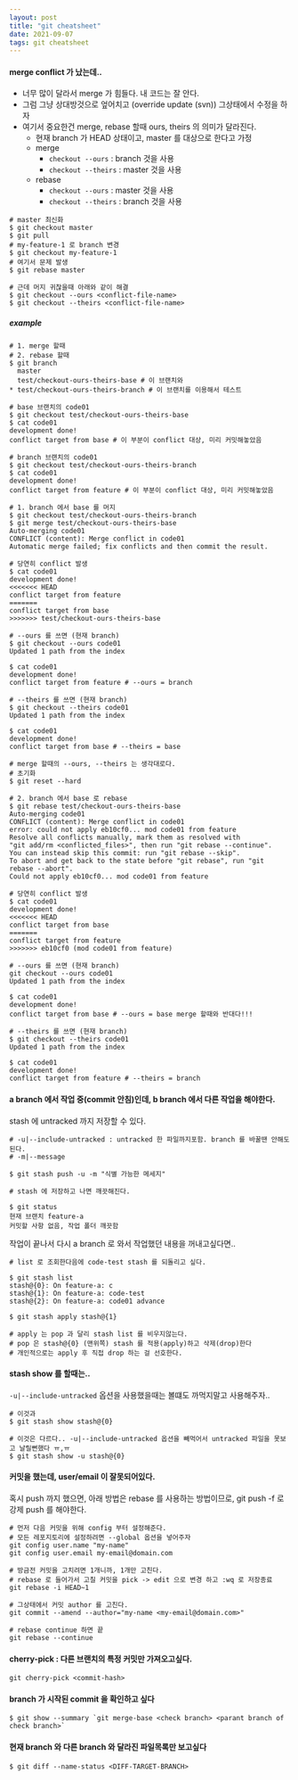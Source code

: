 ```yaml
---
layout: post
title: "git cheatsheet"
date: 2021-09-07
tags: git cheatsheet
---
```


#### merge conflict 가 났는데..

* 너무 많이 달라서 merge 가 힘들다. 내 코드는 잘 안다. 
* 그럼 그냥 상대방것으로 엎어치고 (override update (svn)) 그상태에서 수정을 하자
* 여기서 중요한건 merge, rebase 할때 ours, theirs 의 의미가 달라진다.
    * 현재 branch 가 HEAD 상태이고, master 를 대상으로 한다고 가정
    * merge
        * `checkout --ours` : branch 것을 사용
        * `checkout --theirs` : master 것을 사용
    * rebase
        * `checkout --ours` : master 것을 사용
        * `checkout --theirs` : branch 것을 사용

``` shell
# master 최신화
$ git checkout master
$ git pull
# my-feature-1 로 branch 변경
$ git checkout my-feature-1
# 여기서 문제 발생
$ git rebase master

# 근데 머지 귀찮을때 아래와 같이 해결
$ git checkout --ours <conflict-file-name>
$ git checkout --theirs <conflict-file-name>

```

##### example

``` shell
# 1. merge 할때
# 2. rebase 할때
$ git branch
  master
  test/checkout-ours-theirs-base # 이 브랜치와
* test/checkout-ours-theirs-branch # 이 브랜치를 이용해서 테스트

# base 브랜치의 code01
$ git checkout test/checkout-ours-theirs-base
$ cat code01
development done!
conflict target from base # 이 부분이 conflict 대상, 미리 커밋해놓았음

# branch 브랜치의 code01
$ git checkout test/checkout-ours-theirs-branch
$ cat code01
development done!
conflict target from feature # 이 부분이 conflict 대상, 미리 커밋해놓았음

# 1. branch 에서 base 를 머지
$ git checkout test/checkout-ours-theirs-branch
$ git merge test/checkout-ours-theirs-base
Auto-merging code01
CONFLICT (content): Merge conflict in code01
Automatic merge failed; fix conflicts and then commit the result.

# 당연히 conflict 발생
$ cat code01
development done!
<<<<<<< HEAD
conflict target from feature
=======
conflict target from base
>>>>>>> test/checkout-ours-theirs-base

# --ours 를 쓰면 (현재 branch)
$ git checkout --ours code01
Updated 1 path from the index

$ cat code01
development done!
conflict target from feature # --ours = branch

# --theirs 를 쓰면 (현재 branch)
$ git checkout --theirs code01
Updated 1 path from the index

$ cat code01                  
development done!
conflict target from base # --theirs = base

# merge 할때의 --ours, --theirs 는 생각대로다.
# 초기화
$ git reset --hard

# 2. branch 에서 base 로 rebase
$ git rebase test/checkout-ours-theirs-base
Auto-merging code01
CONFLICT (content): Merge conflict in code01
error: could not apply eb10cf0... mod code01 from feature
Resolve all conflicts manually, mark them as resolved with
"git add/rm <conflicted_files>", then run "git rebase --continue".
You can instead skip this commit: run "git rebase --skip".
To abort and get back to the state before "git rebase", run "git rebase --abort".
Could not apply eb10cf0... mod code01 from feature

# 당연히 conflict 발생
$ cat code01 
development done!
<<<<<<< HEAD
conflict target from base
=======
conflict target from feature
>>>>>>> eb10cf0 (mod code01 from feature)

# --ours 를 쓰면 (현재 branch)
git checkout --ours code01
Updated 1 path from the index

$ cat code01
development done!
conflict target from base # --ours = base merge 할때와 반대다!!!

# --theirs 를 쓰면 (현재 branch)
$ git checkout --theirs code01
Updated 1 path from the index

$ cat code01
development done!
conflict target from feature # --theirs = branch
```



#### a branch 에서 작업 중(commit 안침)인데, b branch 에서 다른 작업을 해야한다.

stash 에 untracked  까지 저장할 수 있다.
``` shell
# -u|--include-untracked : untracked 한 파일까지포함. branch 를 바꿀땐 안해도된다.
# -m|--message

$ git stash push -u -m "식별 가능한 메세지"

# stash 에 저장하고 나면 깨끗해진다.

$ git status
현재 브랜치 feature-a
커밋할 사항 없음, 작업 폴더 깨끗함
```

작업이 끝나서 다시 a branch 로 와서 작업했던 내용을 꺼내고싶다면..
``` shell
# list 로 조회한다음에 code-test stash 를 되돌리고 싶다.

$ git stash list
stash@{0}: On feature-a: c
stash@{1}: On feature-a: code-test
stash@{2}: On feature-a: code01 advance

$ git stash apply stash@{1}

# apply 는 pop 과 달리 stash list 를 비우지않는다.
# pop 은 stash@{0} (맨위쪽) stash 를 적용(apply)하고 삭제(drop)한다
# 개인적으로는 apply 후 직접 drop 하는 걸 선호한다.
```

#### stash show 를 할때는..

`-u|--include-untracked` 옵션을 사용했을때는 볼떄도 까먹지말고 사용해주자..

``` shell
# 이것과
$ git stash show stash@{0}

# 이것은 다르다.. -u|--include-untracked 옵션을 빼먹어서 untracked 파일을 못보고 날릴뻔했다 ㅠ,ㅠ
$ git stash show -u stash@{0}
```

#### 커밋을 했는데, user/email 이 잘못되어있다.

혹시 push 까지 했으면, 아래 방법은 rebase 를 사용하는 방법이므로, git push -f 로 강제 push 를 해야한다.

``` shell
# 먼저 다음 커밋을 위해 config 부터 설정해준다. 
# 모든 레포지토리에 설정하려면 --global 옵션을 넣어주자
git config user.name "my-name"
git config user.email my-email@domain.com

# 방금전 커밋을 고치려면 1개니까, 1개만 고친다.
# rebase 로 들어가서 고칠 커밋을 pick -> edit 으로 변경 하고 :wq 로 저장종료
git rebase -i HEAD~1

# 그상태에서 커밋 author 를 고친다.
git commit --amend --author="my-name <my-email@domain.com>"

# rebase continue 하면 끝
git rebase --continue
```

#### cherry-pick : 다른 브랜치의 특정 커밋만 가져오고싶다.

``` shell
git cherry-pick <commit-hash>
```













#### branch 가 시작된 commit 을 확인하고 싶다
``` shell
$ git show --summary `git merge-base <check branch> <parant branch of check branch>`
```

#### 현재 branch 와 다른 branch 와 달라진 파일목록만 보고싶다
``` shell
$ git diff --name-status <DIFF-TARGET-BRANCH>
```


